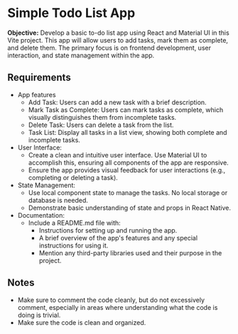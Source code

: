 # Simple Todo List App

**Objective:** Develop a basic to-do list app using React and Material UI in this Vite project. This app will allow users to add tasks, mark them as complete, and delete them. The primary focus is on frontend development, user interaction, and state management within the app.

## Requirements

- App features
  - Add Task: Users can add a new task with a brief description.
  - Mark Task as Complete: Users can mark tasks as complete, which visually distinguishes them from incomplete tasks.
  - Delete Task: Users can delete a task from the list.
  - Task List: Display all tasks in a list view, showing both complete and incomplete tasks.
- User Interface:
  - Create a clean and intuitive user interface. Use Material UI to accomplish this, ensuring all components of the app are responsive.
  - Ensure the app provides visual feedback for user interactions (e.g., completing or deleting a task).
- State Management:
  - Use local component state to manage the tasks. No local storage or database is needed.
  - Demonstrate basic understanding of state and props in React Native.
- Documentation:
  - Include a README.md file with:
    - Instructions for setting up and running the app.
    - A brief overview of the app's features and any special instructions for using it.
    - Mention any third-party libraries used and their purpose in the project.

## Notes

- Make sure to comment the code cleanly, but do not excessively comment, especially in areas where understanding what the code is doing is trivial.
- Make sure the code is clean and organized.
